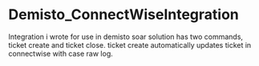 # Demisto_ConnectWiseIntegration
Integration i wrote for use in demisto soar solution has two commands, ticket create and ticket close. ticket create automatically updates ticket in connectwise with case raw log.
